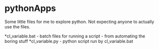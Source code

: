 # pythonApps
Some little files for me to explore python.
Not expecting anyone to actually use the files.

*cl_variable.bat - batch files for running a script - from automating the boring stuff
*cl_variable.py - python script run by cl_variable.bat


